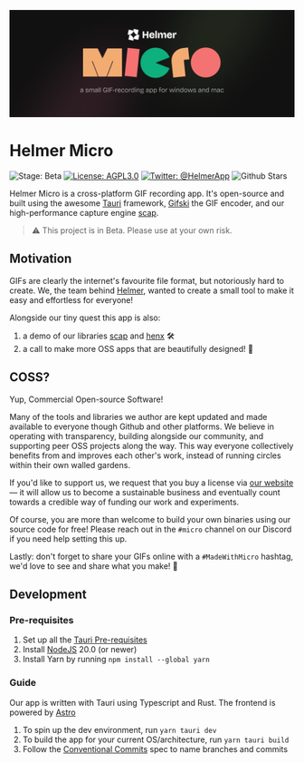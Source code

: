 ![](banner.png)

# Helmer Micro

![Stage: Beta](https://img.shields.io/static/v1?label=Stage&message=Beta&color=2BB4AB)
[![License: AGPL3.0](https://img.shields.io/static/v1?label=Licence&message=AGPL%20v3&color=000)](https://www.gnu.org/licenses/agpl-3.0)
[![Twitter: @HelmerApp](https://img.shields.io/badge/Twitter-00acee?logo=twitter&logoColor=white)](https://twitter.com/helmerapp)
![Github Stars](https://img.shields.io/github/stars/helmerapp/micro)

Helmer Micro is a cross-platform GIF recording app. It's open-source and built using the awesome [Tauri](https://github.com/tauri-apps/tauri) framework, [Gifski](https://github.com/ImageOptim/gifski) the GIF encoder, and our high-performance capture engine [scap](https://github.com/helmerapp/scap).

> ⚠️ This project is in Beta. Please use at your own risk.

## Motivation

GIFs are clearly the internet's favourite file format, but notoriously hard to create. We, the team behind [Helmer](https://www.helmer.app), wanted to create a small tool to make it easy and effortless for everyone!

Alongside our tiny quest this app is also:

1. a demo of our libraries [scap](https://github.com/helmerapp/scap) and [henx](https://github.com/helmerapp/henx) 🛠️
2. a call to make more OSS apps that are beautifully designed! 💖

## COSS?

Yup, Commercial Open-source Software!

Many of the tools and libraries we author are kept updated and made available to everyone though Github and other platforms. We believe in operating with transparency, building alongside our community, and supporting peer OSS projects along the way. This way everyone collectively benefits from and improves each other's work, instead of running circles within their own walled gardens.

If you'd like to support us, we request that you buy a license via [our website](https://www.helmer.app/micro) — it will allow us to become a sustainable business and eventually count towards a credible way of funding our work and experiments.

Of course, you are more than welcome to build your own binaries using our source code for free! Please reach out in the `#micro` channel on our Discord if you need help setting this up.

Lastly: don't forget to share your GIFs online with a `#MadeWithMicro` hashtag, we'd love to see and share what you make! 🫶

## Development

### Pre-requisites

1. Set up all the [Tauri Pre-requisites](https://beta.tauri.app/start/prerequisites/)
2. Install [NodeJS](https://nodejs.org/en) 20.0 (or newer)
3. Install Yarn by running `npm install --global yarn`

### Guide

Our app is written with Tauri using Typescript and Rust. The frontend is powered by [Astro](https://astro.build)

1. To spin up the dev environment, run `yarn tauri dev`
2. To build the app for your current OS/architecture, run `yarn tauri build`
3. Follow the [Conventional Commits](https://www.conventionalcommits.org/en/v1.0.0/#specification) spec to name branches and commits

